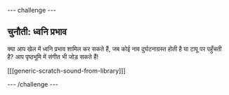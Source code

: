 \--- challenge \---

## चुनौती: ध्वनि प्रभाव

क्या आप खेल में ध्वनि प्रभाव शामिल कर सकते हैं, जब कोई नाव दुर्घटनाग्रस्त होती है या टापू पर पहुँचती है? आप पृष्ठभूमि में संगीत भी जोड़ सकते हैं!

[[[generic-scratch-sound-from-library]]]

\--- /challenge \---
